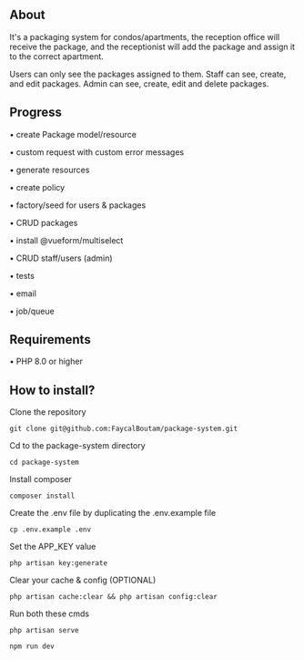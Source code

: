 ## About
It's a packaging system for condos/apartments, the reception office will receive the package, and the receptionist will add the package and assign it to the correct apartment.

Users can only see the packages assigned to them.
Staff can see, create, and edit packages.
Admin can see, create, edit and delete packages.

## Progress
• create Package model/resource

• custom request with custom error messages

• generate resources

• create policy

• factory/seed for users & packages

• CRUD packages

• install @vueform/multiselect

• CRUD staff/users (admin)

• tests

• email

• job/queue

## Requirements
• PHP 8.0 or higher

## How to install?
Clone the repository

`git clone git@github.com:FaycalBoutam/package-system.git`

Cd to the package-system directory

`cd package-system`

Install composer

`composer install`

Create the .env file by duplicating the .env.example file

`cp .env.example .env`

Set the APP_KEY value

`php artisan key:generate`

Clear your cache & config (OPTIONAL)

`php artisan cache:clear && php artisan config:clear`

Run both these cmds

`php artisan serve`

`npm run dev`

